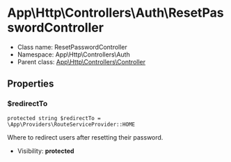 App\Http\Controllers\Auth\ResetPasswordController
===============






* Class name: ResetPasswordController
* Namespace: App\Http\Controllers\Auth
* Parent class: [App\Http\Controllers\Controller](App-Http-Controllers-Controller.md)





Properties
----------


### $redirectTo

    protected string $redirectTo = \App\Providers\RouteServiceProvider::HOME

Where to redirect users after resetting their password.



* Visibility: **protected**




